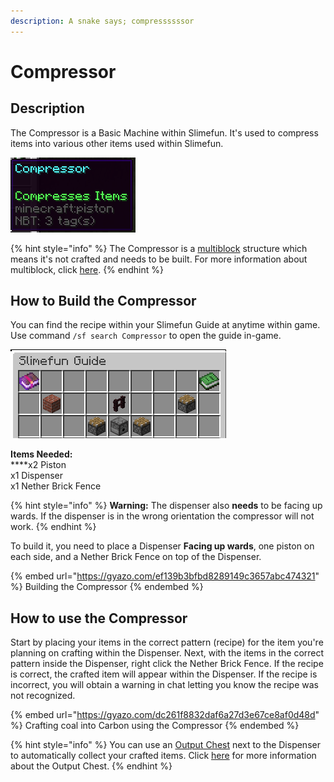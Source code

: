 ```yaml
---
description: A snake says; compressssssor
---
```


# Compressor

## Description

The Compressor is a Basic Machine within Slimefun.  It's used to compress items into various other items used within Slimefun.

![Compressor](<../../../.gitbook/assets/image (186).png>)

{% hint style="info" %}
The Compressor is a [multiblock](../../commands/mutiblocks.md) structure which means it's not crafted and needs to be built. For more information about multiblock, click [here](../../commands/mutiblocks.md).
{% endhint %}

## How to Build the Compressor

You can find the recipe within your Slimefun Guide at anytime within game.  Use command `/sf search Compressor` to open the guide in-game.

![Compressor Recipe](<../../../.gitbook/assets/image (157).png>)

**Items Needed:**\
****x2 Piston\
x1 Dispenser\
x1 Nether Brick Fence

{% hint style="info" %}
**Warning:** The dispenser also **needs** to be facing up wards. If the dispenser is in the wrong orientation the compressor will not work.
{% endhint %}

To build it, you need to place a Dispenser **Facing up wards**, one piston on each side, and a Nether Brick Fence on top of the Dispenser.

{% embed url="https://gyazo.com/ef139b3bfbd8289149c3657abc474321" %}
Building the Compressor
{% endembed %}

## How to use the Compressor

Start by placing your items in the correct pattern (recipe) for the item you're planning on crafting within the Dispenser. Next, with the items in the correct pattern inside the Dispenser, right click the Nether Brick Fence. If the recipe is correct, the crafted item will appear within the Dispenser. If the recipe is incorrect, you will obtain a warning in chat letting you know the recipe was not recognized.

{% embed url="https://gyazo.com/dc261f8832daf6a27d3e67ce8af0d48d" %}
Crafting coal into Carbon using the Compressor
{% endembed %}

{% hint style="info" %}
You can use an [Output Chest](output-chest.md) next to the Dispenser to automatically collect your crafted items. Click [here](output-chest.md) for more information about the Output Chest.
{% endhint %}

